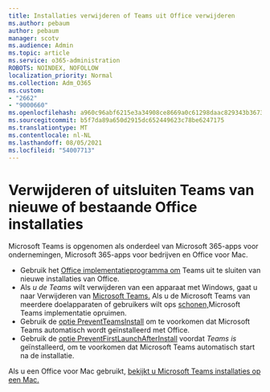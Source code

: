 ```yaml
---
title: Installaties verwijderen of Teams uit Office verwijderen
ms.author: pebaum
author: pebaum
manager: scotv
ms.audience: Admin
ms.topic: article
ms.service: o365-administration
ROBOTS: NOINDEX, NOFOLLOW
localization_priority: Normal
ms.collection: Adm_O365
ms.custom:
- "2662"
- "9000660"
ms.openlocfilehash: a960c96abf6215e3a34908ce8669a0c61298daac829343b3673dbfef0c4cbfc7
ms.sourcegitcommit: b5f7da89a650d2915dc652449623c78be6247175
ms.translationtype: MT
ms.contentlocale: nl-NL
ms.lasthandoff: 08/05/2021
ms.locfileid: "54007713"
---
```

# <a name="uninstall-or-exclude-teams-from-new-or-existing-office-installations"></a>Verwijderen of uitsluiten Teams van nieuwe of bestaande Office installaties

Microsoft Teams is opgenomen als onderdeel van Microsoft 365-apps voor ondernemingen, Microsoft 365-apps voor bedrijven en Office voor Mac.

- Gebruik het [Office implementatieprogramma om](https://docs.microsoft.com/deployoffice/teams-install#how-to-exclude-microsoft-teams-from-new-installations-of-microsoft-365-apps) Teams uit te sluiten van nieuwe installaties van Office.
- Als *u de Teams* wilt verwijderen van een apparaat met Windows, gaat u naar Verwijderen van [Microsoft Teams.](https://support.office.com/article/3b159754-3c26-4952-abe7-57d27f5f4c81) Als u de Microsoft Teams van meerdere doelapparaten of gebruikers wilt ops [schonen,](https://docs.microsoft.com/microsoftteams/scripts/powershell-script-teams-deployment-clean-up)Microsoft Teams implementatie opruimen.
- Gebruik de [optie PreventTeamsInstall](https://docs.microsoft.com/deployoffice/teams-install#use-group-policy-to-control-the-installation-of-microsoft-teams
) om te voorkomen dat Microsoft Teams automatisch wordt geïnstalleerd met Office.
- Gebruik de [optie PreventFirstLaunchAfterInstall](https://docs.microsoft.com/deployoffice/teams-install#use-group-policy-to-prevent-microsoft-teams-from-starting-automatically-after-installation) voordat *Teams is* geïnstalleerd, om te voorkomen dat Microsoft Teams automatisch start na de installatie.

Als u een Office voor Mac gebruikt, [bekijkt u Microsoft Teams installaties op een Mac.](https://docs.microsoft.com/deployoffice/teams-install#microsoft-teams-installations-on-a-mac)